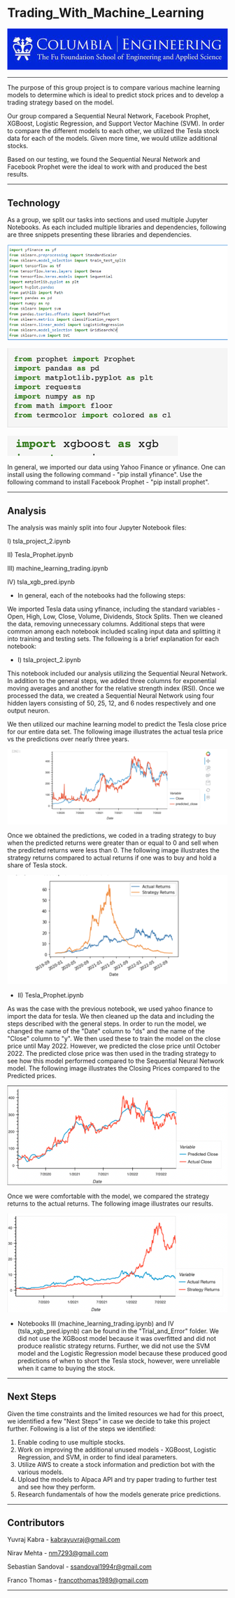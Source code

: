 # Trading_With_Machine_Learning

![Columbia Engineering.](Images/Columbia.jpeg)

___
The purpose of this group project is to compare various machine learning models to determine which is ideal to predict stock prices and to develop a trading strategy based on the model.

Our group compared a Sequential Neural Network, Facebook Prophet, XGBoost, Logistic Regression, and Support Vector Machine (SVM). In order to compare the different models to each other, we utilized the Tesla stock data for each of the models. Given more time, we would utilize additional stocks.

Based on our testing, we found the Sequential Neural Network and Facebook Prophet were the ideal to work with and produced the best results.

---

## Technology

As a group, we split our tasks into sections and used multiple Jupyter Notebooks. As each included multiple libraries and dependencies, following are three snippets presenting these libraries and dependencies.

![Import Libraries](Images/Libraries1.PNG)

![Import Libraries](Images/Libraries2.png)

![Import Libraries](Images/Libraries3.png)

In general, we imported our data using Yahoo Finance or yfinance. One can install using the following command - "pip install yfinance". Use the following command to install Facebook Prophet - "pip install prophet".

---

## Analysis

The analysis was mainly split into four Jupyter Notebook files:

I) tsla_project_2.ipynb

II) Tesla_Prophet.ipynb

III) machine_learning_trading.ipynb

IV) tsla_xgb_pred.ipynb


- In general, each of the notebooks had the following steps:

We imported Tesla data using yfinance, including the standard variables - Open, High, Low, Close, Volume, Dividends, Stock Splits. Then we cleaned the data, removing unnecessary columns. Additional steps that were common among each notebook included scaling input data and splitting it into training and testing sets. The following is a brief explanation for each notebook:


- I) tsla_project_2.ipynb

This notebook included our analysis utilizing the Sequential Neural Network.  In addition to the general steps, we added three columns for exponential moving averages and another for the relative strength index (RSI). Once we processed the data, we created a Sequential Neural Network using four hidden layers consisting of 50, 25, 12, and 6 nodes respectively and one output neuron. 

We then utilized our machine learning model to predict the Tesla close price for our entire data set. The following image illustrates the actual tesla price vs the predictions over nearly three years. 

![NN - Closing v Predicted](Images/CvP_NN.png)

Once we obtained the predictions, we coded in a trading strategy to buy when the predicted returns were greater than or equal to 0 and sell when the predicted returns were less than 0. The following image illustrates the strategy returns compared to actual returns if one was to buy and hold a share of Tesla stock.

![NN - Returns](Images/NN_Returns.png)

- II) Tesla_Prophet.ipynb

As was the case with the previous notebook, we used yahoo finance to import the data for tesla. We then cleaned up the data and including the steps described with the general steps. In order to run the model, we changed the name of the "Date" column to "ds" and the name of the "Close" column to "y". We then used these to train the model on the close price until May 2022. However, we predicted the close price until October 2022. The predicted close price was then used in the trading strategy to see how this model performed compared to the Sequential Neural Network model. The following image illustrates the Closing Prices compared to the Predicted prices.

![FB Prophet - Closing v Predicted](Images/CvP_FBP.png)

Once we were comfortable with the model, we compared the strategy returns to the actual returns. The following image illustrates our results. 

![FB Prophet - Returns](Images/FBP_Returns.png)

- Notebooks III (machine_learning_trading.ipynb) and IV (tsla_xgb_pred.ipynb) can be found in the "Trial_and_Error" folder. We did not use the XGBoost model because it was overfitted and did not produce realistic strategy returns. Further, we did not use the SVM model and the Logistic Regression model because these produced good predictions of when to short the Tesla stock, however, were unreliable when it came to buying the stock. 

---

## Next Steps

Given the time constraints and the limited resources we had for this proect, we identified a few "Next Steps" in case we decide to take this project further. Following is a list of the steps we identified:

1) Enable coding to use multiple stocks. 
2) Work on improving the additional unused models - XGBoost, Logistic Regression, and SVM, in order to find ideal parameters.
3) Utilize AWS to create a stock information and prediction bot with the various models. 
4) Upload the models to Alpaca API and try paper trading to further test and see how they perform.
5) Research fundamentals of how the models generate price predictions.

---

## Contributors

Yuvraj Kabra - kabrayuvraj@gmail.com

Nirav Mehta - nm7293@gmail.com

Sebastian Sandoval - ssandoval1994r@gmail.com

Franco Thomas - francothomas1989@gmail.com

---
